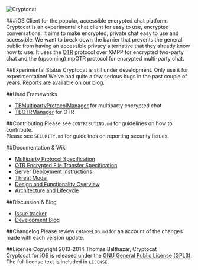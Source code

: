 ![Cryptocat](https://raw.github.com/cryptocat/cryptocat/master/src/core/img/icon-128.png)  

###iOS Client for the popular, accessible encrypted chat platform.
Cryptocat is an experimental chat client for easy to use, encrypted conversations. It aims to make encrypted, private chat easy to use and accessible. We want to break down the barrier that prevents the general public from having an accessible privacy alternative that they already know how to use. It uses the [OTR](http://www.cypherpunks.ca/otr/) protocol over XMPP for encrypted two-party chat and the (upcoming) mpOTR protocol for encrypted multi-party chat.

##Experimental Status
Cryptocat is still under development. Only use it for experimentation! We've had quite a few serious bugs in the past couple of years. [Reports are available on our blog](https://blog.crypto.cat/category/security/).

##Used Frameworks
- [TBMultipartyProtocolManager](https://github.com/tbalthazar/TBMultipartyProtocolManager) for multiparty encrypted chat
- [TBOTRManager](https://github.com/tbalthazar/TBOTRManager) for OTR

##Contributing
Please see `CONTRIBUTING.md` for guidelines on how to contribute.  
Please see `SECURITY.md` for guidelines on reporting security issues.

##Documentation & Wiki
* [Multiparty Protocol Specification](https://github.com/cryptocat/cryptocat/wiki/Multiparty-Protocol-Specification)  
* [OTR Encrypted File Transfer Specification](https://github.com/cryptocat/cryptocat/wiki/OTR-Encrypted-File-Transfer-Specification)  
* [Server Deployment Instructions](https://github.com/cryptocat/cryptocat/wiki/Server-Deployment-Instructions)  
* [Threat Model](https://github.com/cryptocat/cryptocat/wiki/Threat-Model)  
* [Design and Functionality Overview](https://github.com/cryptocat/cryptocat/wiki/Design-and-Functionality)  
* [Architecture and Lifecycle](https://project.crypto.cat/documents/a&l.pdf)  

##Discussion & Blog
* [Issue tracker](https://github.com/cryptocat/cryptocat-ios/issues)  
* [Development Blog](https://blog.crypto.cat)  

##Changelog
Please review `CHANGELOG.md` for an account of the changes made with each version update.  

##License
Copyright 2013-2014 Thomas Balthazar, Cryptocat  
Cryptocat for iOS is released under the [GNU General Public License (GPL3)](http://www.gnu.org/licenses/gpl-3.0.html).  
The full license text is included in `LICENSE`.  
